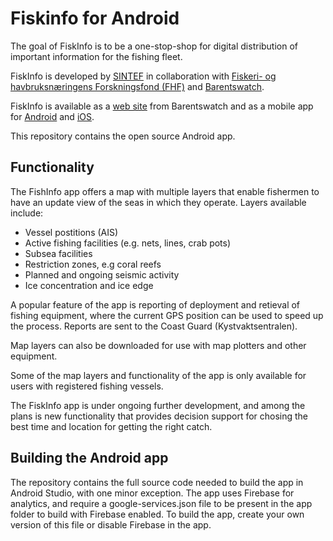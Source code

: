 # Fiskinfo for Android

The goal of FiskInfo is to be a one-stop-shop for digital distribution of important information for the fishing fleet.

FiskInfo is developed by [SINTEF](https://www.sintef.no/) in collaboration with [Fiskeri- og havbruksnæringens Forskningsfond (FHF)](http://www.fhf.no/) and [Barentswatch](https://www.barentswatch.no/).

FiskInfo is available as a [web site](https://www.barentswatch.no/en/fishinfo/) from Barentswatch and as a mobile app for [Android](https://play.google.com/store/apps/details?id=fiskinfoo.no.sintef.fiskinfoo&hl=no) and [iOS](https://itunes.apple.com/no/app/fiskinfo/id1081341585?mt=8). 

This repository contains the open source Android app.

## Functionality
The FishInfo app offers a map with multiple layers that enable fishermen to have an update view of the seas in which they operate. Layers available include:

* Vessel postitions (AIS)
* Active fishing facilities (e.g. nets, lines, crab pots)
* Subsea facilities
* Restriction zones, e.g coral reefs
* Planned and ongoing seismic activity
* Ice concentration and ice edge

A popular feature of the app is reporting of deployment and retieval of fishing equipment, where the current GPS position can be used to speed up the process. Reports are sent to the Coast Guard (Kystvaktsentralen).

Map layers can also be downloaded for use with map plotters and other equipment.

Some of the map layers and functionality of the app is only available for users with registered fishing vessels.

The FiskInfo app is under ongoing further development, and among the plans is new functionality that provides decision support for chosing the best time and location for getting the right catch.

## Building the Android app
The repository contains the full source code needed to build the app in Android Studio, with one minor exception. The app uses Firebase for analytics, and require a google-services.json file to be present in the app folder to build with Firebase enabled. To build the app, create your own version of this file or disable Firebase in the app.
